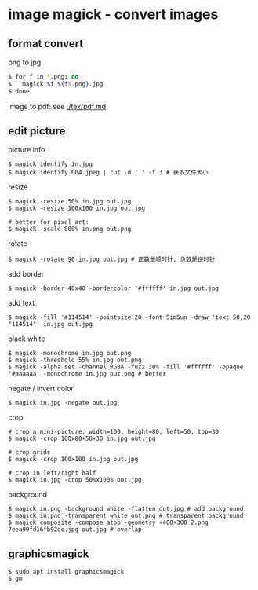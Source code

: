 # image magick - convert images

## format convert

png to jpg
```bash
$ for f in *.png; do
$   magick $f ${f%.png}.jpg
$ done
```

image to pdf: see [./tex/pdf.md](./tex/pdf.md)

## edit picture

picture info

    $ magick identify in.jpg
    $ magick identify 004.jpeg | cut -d ' ' -f 3 # 获取文件大小

resize

    $ magick -resize 50% in.jpg out.jpg
    $ magick -resize 100x100 in.jpg out.jpg

    # better for pixel art:
    $ magick -scale 800% in.png out.png

rotate

    $ magick -rotate 90 in.jpg out.jpg # 正数是顺时针, 负数是逆时针

add border

    $ magick -border 40x40 -bordercolor '#ffffff' in.jpg out.jpg

add text

    $ magick -fill '#114514' -pointsize 20 -font SimSun -draw 'text 50,20 "114514"' in.jpg out.jpg

black white

    $ magick -monochrome in.jpg out.png
    $ magick -threshold 55% in.jpg out.png
    $ magick -alpha set -channel RGBA -fuzz 30% -fill '#ffffff' -opaque '#aaaaaa' -monochrome in.jpg out.png # better

negate / invert color

    $ magick in.jpg -negate out.jpg

crop

    # crop a mini-picture, width=100, height=80, left=50, top=30
    $ magick -crop 100x80+50+30 in.jpg out.jpg

    # crop grids
    $ magick -crop 100x100 in.jpg out.jpg

    # crop in left/right half
    $ magick in.jpg -crop 50%x100% out.jpg

background

    $ magick in.png -background white -flatten out.jpg # add background
    $ magick in.png -transparent white out.png # transparent background
    $ magick composite -compose atop -geometry +400+300 2.png 7eea99fd16fb92de.jpg out.jpg # overlap

## graphicsmagick

    $ sudo apt install graphicsmagick
    $ gm

